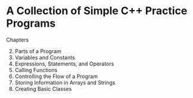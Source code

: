 # A Collection of Simple C++ Practice Programs


Chapters

2. Parts of a Program
3. Variables and Constants
4. Expressions, Statements, and Operators
5. Calling Functions
6. Controlling the Flow of a Program
7. Storing Information in Arrays and Strings
8. Creating Basic Classes